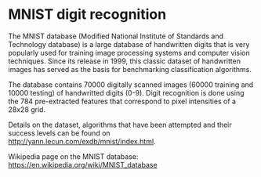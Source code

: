 # MNIST digit recognition

The MNIST database (Modified National Institute of Standards and Technology database) is a large database of handwritten digits that is very popularly used for training image processing systems and computer vision techniques. Since its release in 1999, this classic dataset of handwritten images has served as the basis for benchmarking classification algorithms. 

The database contains 70000 digitally scanned images (60000 training and 10000 testing) of handwritted digits (0-9). Digit recognition is done using the 784 pre-extracted features that correspond to pixel intensities of a 28x28 grid.

Details on the dataset, algorithms that have been attempted and their success levels can be found on http://yann.lecun.com/exdb/mnist/index.html. 

Wikipedia page on the MNIST database: https://en.wikipedia.org/wiki/MNIST_database



